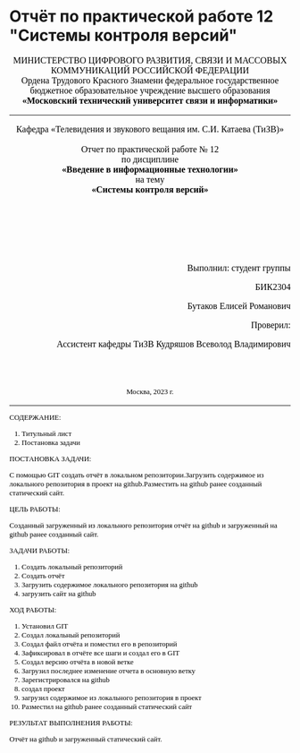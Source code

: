# Отчёт по практической работе 12 "Системы контроля версий"
<font face="times new roman" size="3" color="black">
<center> МИНИСТЕРСТВО ЦИФРОВОГО РАЗВИТИЯ, СВЯЗИ И МАССОВЫХ КОММУНИКАЦИЙ РОССИЙСКОЙ ФЕДЕРАЦИИ </center>
<center>Ордена Трудового Красного Знамени федеральное государственное бюджетное образовательное учреждение высшего образования </center>
<center> <strong> «Московский технический университет связи и информатики» </strong> </center>

  <hr>
<center> Кафедра «Телевидения и звукового вещания им. С.И. Катаева (ТиЗВ)» </center>
<br>
<center> <font face="times new roman" size="3" color="black"> Отчет по практической работе № 12 </center>
<center>по дисциплине </center>
<center><b>«Введение в информационные технологии»</b></center>
<center>на тему</center>
<center><b>«Системы контроля версий»</b> </center>

</font>

  <br><br><br><br><br>
  <p  align="right"> <font face="times new roman" size="3" color="black"> Выполнил: студент группы </p>
  <p  align="right"> <font face="times new roman" size="3" color="black">       БИК2304 </p>
  <p  align="right"> <font face="times new roman" size="3" color="black"> Бутаков Елисей Романович</p>
  <p  align="right"> <font face="times new roman" size="3" color="black"> Проверил:</p>
  <p  align="right"> <font face="times new roman" size="3" color="black"> Ассистент кафедры ТиЗВ Кудряшов Всеволод Владимирович </p>
  <br>
  <br>

  <p  align="center"> <font face="times new roman" size="2" color="black"> Москва, 2023 г. </p>

  <hr>

  СОДЕРЖАНИЕ:
  
  1. Титульный лист
  2. Постановка задачи

  ПОСТАНОВКА ЗАДАЧИ:
  
  С помощью GIT создать отчёт в локальном репозитории.Загрузить содержимое из локального репозитория в проект на github.Разместить на github ранее созданный статический       сайт.

  ЦЕЛЬ РАБОТЫ:

  Созданный загруженный из локального репозитория отчёт на github и загруженный на github ранее созданный сайт.

  ЗАДАЧИ РАБОТЫ:

  1. Создать локальный репозиторий
  2. Создать отчёт
  3. Загрузить содержимое локального репозитория на github
  4. загрузить сайт на github

  ХОД РАБОТЫ:

  1. Установил GIT
  2. Создал локальный репозиторий
  3. Создал файл отчёта и поместил его в репозиторий
  4. Зафиксировал в отчёте все шаги и создал его в GIT
  5. Создал версию отчёта в новой ветке
  6. Загрузил последнее изменение отчета в основную ветку
  7. Зарегистрировался на github
  8. создал проект
  9. загрузил содержимое из локального репозитория в проект
  10. Разместил на github ранее созданный статический сайт

  РЕЗУЛЬТАТ ВЫПОЛНЕНИЯ РАБОТЫ:

  Отчёт на github и загруженный статический сайт.
  

